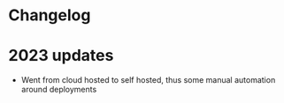 # Changelog 

# 2023 updates
- Went from cloud hosted to self hosted, thus some manual automation around deployments
